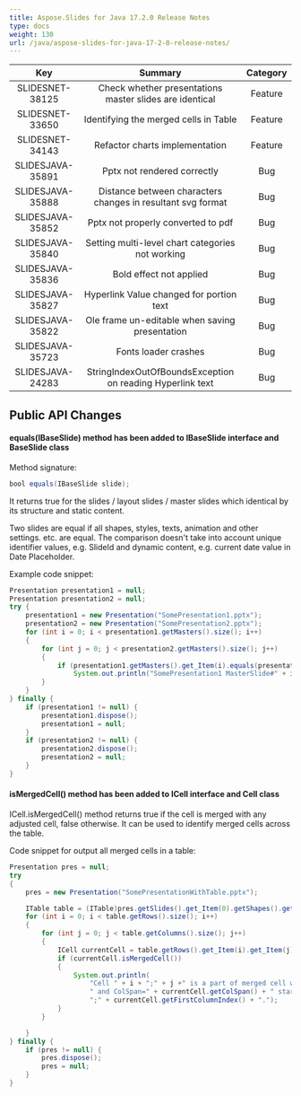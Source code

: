 ```yaml
---
title: Aspose.Slides for Java 17.2.0 Release Notes
type: docs
weight: 130
url: /java/aspose-slides-for-java-17-2-0-release-notes/
---
```


|**Key**|**Summary**|**Category**|
| :-: | :-: | :-: |
|SLIDESNET-38125|Check whether presentations master slides are identical|Feature|
|SLIDESNET-33650|Identifying the merged cells in Table|Feature|
|SLIDESNET-34143|Refactor charts implementation|Feature|
|SLIDESJAVA-35891|Pptx not rendered correctly|Bug|
|SLIDESJAVA-35888|Distance between characters changes in resultant svg format|Bug|
|SLIDESJAVA-35852|Pptx not properly converted to pdf|Bug|
|SLIDESJAVA-35840|Setting multi-level chart categories not working|Bug|
|SLIDESJAVA-35836|Bold effect not applied|Bug|
|SLIDESJAVA-35827|Hyperlink Value changed for portion text|Bug|
|SLIDESJAVA-35822|Ole frame un-editable when saving presentation|Bug|
|SLIDESJAVA-35723|Fonts loader crashes|Bug|
|SLIDESJAVA-24283|StringIndexOutOfBoundsException on reading Hyperlink text|Bug|

## **Public API Changes**
#### **equals(IBaseSlide) method has been added to IBaseSlide interface and BaseSlide class**
Method signature:
```java
bool equals(IBaseSlide slide);
```
It returns true for the slides / layout slides / master slides which identical by its structure and static content.

Two slides are equal if all shapes, styles, texts, animation and other settings. etc. are equal. The comparison doesn't take into account unique identifier values, e.g. SlideId and dynamic content, e.g. current date value in Date Placeholder.

Example code snippet:
```java
Presentation presentation1 = null;
Presentation presentation2 = null;
try {
    presentation1 = new Presentation("SomePresentation1.pptx");
    presentation2 = new Presentation("SomePresentation2.pptx");
    for (int i = 0; i < presentation1.getMasters().size(); i++)
    {
        for (int j = 0; j < presentation2.getMasters().size(); j++)
        {
            if (presentation1.getMasters().get_Item(i).equals(presentation2.getMasters().get_Item(j)))
                System.out.println("SomePresentation1 MasterSlide#" + i +" is equal to SomePresentation2 MasterSlide#" + j);
        }
    }
} finally {
    if (presentation1 != null) {
        presentation1.dispose();
        presentation1 = null;
    }
    if (presentation2 != null) {
        presentation2.dispose();
        presentation2 = null;
    }
}
```

#### **isMergedCell() method has been added to ICell interface and Cell class**
ICell.isMergedCell() method returns true if the cell is merged with any adjusted cell, false otherwise. It can be used to identify merged cells across the table.

Code snippet for output all merged cells in a table:

```java
Presentation pres = null;
try
{
    pres = new Presentation("SomePresentationWithTable.pptx");

    ITable table = (ITable)pres.getSlides().get_Item(0).getShapes().get_Item(0); // assuming that Slide#0.Shape#0 is a table
    for (int i = 0; i < table.getRows().size(); i++)
    {
        for (int j = 0; j < table.getColumns().size(); j++)
        {
            ICell currentCell = table.getRows().get_Item(i).get_Item(j);
            if (currentCell.isMergedCell())
            {
                System.out.println(
                    "Cell " + i + ";" + j +" is a part of merged cell with RowSpan=" + currentCell.getRowSpan() +
                    " and ColSpan=" + currentCell.getColSpan() + " starting from Cell " + currentCell.getFirstRowIndex() +
                    ";" + currentCell.getFirstColumnIndex() + ".");
            }
        }

    }
} finally {
    if (pres != null) {
        pres.dispose();
        pres = null;
    }
}
```